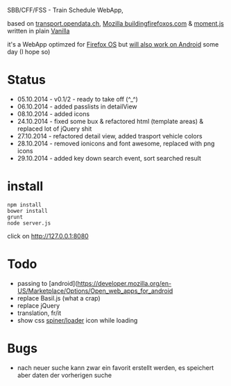 SBB/CFF/FSS - Train Schedule WebApp, 

based on [transport.opendata.ch](http://transport.opendata.ch), [Mozilla buildingfirefoxos.com](http://buildingfirefoxos.com/building-blocks) & [moment.js](http://momentjs.com) written in plain [Vanilla](http://gomakethings.com/ditching-jquery-for-vanilla-js/)

it's a WebApp optimzed for [Firefox OS](https://www.mozilla.org/de/firefox/os/) but [will also work on Android](https://hacks.mozilla.org/2014/06/firefox-os-apps-run-on-android/) some day (I hope so)


# Status

* 05.10.2014 - v0.1/2 - ready to take off (^_^) 
* 06.10.2014 - added passlists in detailView
* 08.10.2014 - added icons
* 24.10.2014 - fixed some bux & refactored html (template areas) & replaced lot of jQuery shit
* 27.10.2014 - refactored detail view, added trasport vehicle colors
* 28.10.2014 - removed ionicons and font awesome, replaced with png icons
* 29.10.2014 - added key down search event, sort searched result

# install

```
npm install
bower install
grunt
node server.js
```
click on http://127.0.0.1:8080

# Todo

* passing to [android](https://developer.mozilla.org/en-US/Marketplace/Options/Open_web_apps_for_android
* replace Basil.js (what a crap)
* replace jQuery
* translation, fr/it
* show css [spiner/loader](http://projects.lukehaas.me/css-loaders/) icon while loading

# Bugs

* nach neuer suche kann zwar ein favorit erstellt werden, es speichert aber daten der vorherigen suche

